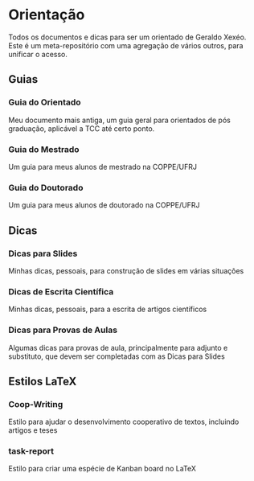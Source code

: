 # Orientação

Todos os documentos e dicas para ser um orientado de Geraldo Xexéo.
Este é um meta-repositório com uma agregação de vários outros, para unificar o acesso.

## Guias

### Guia do Orientado
 
 Meu documento mais antiga, um guia geral para orientados de pós graduação, aplicável a TCC até certo ponto.
 
### Guia do Mestrado

Um guia para meus alunos de mestrado na COPPE/UFRJ

### Guia do Doutorado

Um guia para meus alunos de doutorado na COPPE/UFRJ

## Dicas

### Dicas para Slides

Minhas dicas, pessoais, para construção de slides em várias situações

### Dicas de Escrita Científica

Minhas dicas, pessoais, para a escrita de artigos científicos

### Dicas para Provas de Aulas

Algumas dicas para provas de aula, principalmente para adjunto e substituto, que devem ser completadas com as Dicas para Slides

## Estilos LaTeX

### Coop-Writing

Estilo para ajudar o desenvolvimento cooperativo de textos, incluindo artigos e teses

### task-report

Estilo para criar uma espécie de Kanban board no LaTeX

